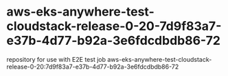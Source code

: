 # aws-eks-anywhere-test-cloudstack-release-0-20-7d9f83a7-e37b-4d77-b92a-3e6fdcdbdb86-72
repository for use with E2E test job aws-eks-anywhere-test-cloudstack-release-0-20:7d9f83a7-e37b-4d77-b92a-3e6fdcdbdb86-72
